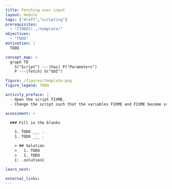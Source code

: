 ```yaml
---
title: Fetching user input
layout: module
tags: ["draft","scripting"]
prerequisites:
  - "[TODO](../template)"
objectives:
  - "TODO"
motivation: |
  TODO

concept_map: >
  graph TD
    S("Script") ---|has| P("Parameters")
    P ---|fetch| G("GUI")

figure: /figures/template.png
figure_legend: TODO

activity_preface: |
  - Open the script FIXME.
  - Change the script such that the variables FIXME and FIXME become script parameters that are fetched from the user.

assessment: >

  ### Fill in the blanks

    1. TODO ___ .
    1. TODO ___ .

    > ## Solution
    >   1. TODO
    >   1. TODO
    {: .solution}

learn_next:

external_links:
---
```


